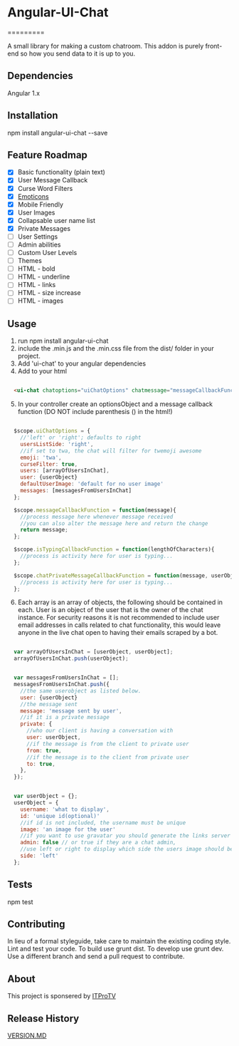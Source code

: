 # Angular-UI-Chat
=========

A small library for making a custom chatroom.  This addon is purely front-end so how you send data to it is up to you.

## Dependencies
  Angular 1.x

## Installation

  npm install angular-ui-chat --save

## Feature Roadmap

  - [x] Basic functionality (plain text)
  - [x] User Message Callback
  - [x] Curse Word Filters
  - [x] [Emoticons](http://www.emoji-cheat-sheet.com/)
  - [x] Mobile Friendly
  - [x] User Images
  - [x] Collapsable user name list
  - [x] Private Messages
  - [ ] User Settings
  - [ ] Admin abilities
  - [ ] Custom User Levels
  - [ ] Themes
  - [ ] HTML - bold
  - [ ] HTML - underline
  - [ ] HTML - links
  - [ ] HTML - size increase
  - [ ] HTML - images

## Usage

  1. run npm install angular-ui-chat
  2. include the .min.js and the .min.css file from the dist/ folder in your project.
  3. Add 'ui-chat' to your angular dependencies
  4. Add to your html

  ```html

    <ui-chat chatoptions="uiChatOptions" chatmessage="messageCallbackFunction" chattyping="isTypingCallbackFunction" chatprivatemessage="chatPrivateMessageCallbackFunction"></ui-chat>

  ```

  5. In your controller create an optionsObject and a message callback function (DO NOT include parenthesis () in the html!)

  ```javascript

    $scope.uiChatOptions = {
      //'left' or 'right'; defaults to right
      usersListSide: 'right',
      //if set to twa, the chat will filter for twemoji awesome
      emoji: 'twa',
      curseFilter: true,
      users: [arrayOfUsersInChat],
      user: {userObject}
      defaultUserImage: 'default for no user image'
      messages: [messagesFromUsersInChat]
    };

    $scope.messageCallbackFunction = function(message){
      //process message here whenever message received
      //you can also alter the message here and return the change
      return message;
    };

    $scope.isTypingCallbackFunction = function(lengthOfCharacters){
      //process is activity here for user is typing...
    };

    $scope.chatPrivateMessageCallbackFunction = function(message, userObject){
      //process is activity here for user is typing...
    };

  ```

  6. Each array is an array of objects, the following should be contained in each.  User is an object of the user that is the owner of the chat instance.  For security reasons it is not recommended to include user email addresses in calls related to chat functionality, this would leave anyone in the live chat open to having their emails scraped by a bot.

  ```javascript

    var arrayOfUsersInChat = [userObject, userObject];
    arrayOfUsersInChat.push(userObject);

  ```

  ```javascript

    var messagesFromUsersInChat = [];
    messagesFromUsersInChat.push({
      //the same userobject as listed below.
      user: {userObject}
      //the message sent
      message: 'message sent by user',
      //if it is a private message
      private: {
        //who our client is having a conversation with
        user: userObject,
        //if the message is from the client to private user
        from: true,
        //if the message is to the client from private user
        to: true,
      },
    });

  ```

  ```javascript

    var userObject = {};
    userObject = {
      username: 'what to display',
      id: 'unique id(optional)'
      //if id is not included, the username must be unique
      image: 'an image for the user'
      //if you want to use gravatar you should generate the links server side and pass it into this image field
      admin: false // or true if they are a chat admin,
      //use left or right to display which side the users image should be on
      side: 'left'
    };

  ```

## Tests

  npm test

## Contributing

In lieu of a formal styleguide, take care to maintain the existing coding style.  Lint and test your code.  To build use grunt dist. To develop use grunt dev.  Use a different branch and send a pull request to contribute.

## About
  This project is sponsered by [ITProTV](http://www.itpro.tv/)

## Release History

[VERSION.MD](VERSION.md)
